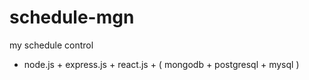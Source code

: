 # schedule-mgn
my schedule control

* node.js + express.js + react.js + ( mongodb + postgresql + mysql )
